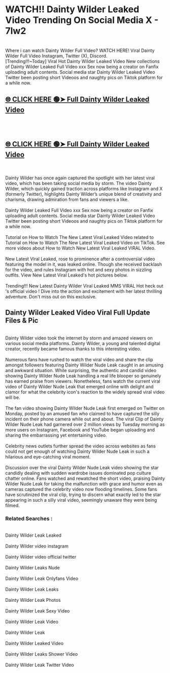 # WATCH!! Dainty Wilder Leaked Video Trending On Social Media X - 7lw2<br>
<br>
Where i can watch Dainty Wilder Full Video? WATCH HERE! Viral Dainty Wilder Full Video Instagram, Twitter (X), Discord.
<br>
[Trending!!!~Today] Viral Hot Dainty Wilder Leaked Video New collections of Dainty Wilder Leaked Full Video xxx Sex now being a creator on Fanfix uploading adult contents. Social media star Dainty Wilder Leaked Video Twitter been posting short Videoos and naughty pics on Tiktok platform for a while now.
<br>
<h2><a href="https://onlyfansleakedmodels.blogspot.com/2024/09/dainty-wilder-sex-with.html">🌐 CLICK HERE 🟢➤ Full Dainty Wilder Leaked Video</a></h2><br>
<br>
<h2><a href="https://onlyfansleakedmodels.blogspot.com/2024/09/dainty-wilder-sex-with.html">🌐 CLICK HERE 🟢➤ Full Dainty Wilder Leaked Video</a></h2><br>
<br>
Dainty Wilder has once again captured the spotlight with her latest viral video, which has been taking social media by storm. The video Dainty Wilder, which quickly gained traction across platforms like Instagram and X (formerly Twitter), highlights Dainty Wilder’s unique blend of creativity and charisma, drawing admiration from fans and viewers a like.
<br><br>
Dainty Wilder Leaked Full Video xxx Sex now being a creator on Fanfix uploading adult contents. Social media star Dainty Wilder Leaked Video Twitter been posting short Videoos and naughty pics on Tiktok platform for a while now.
<br><br>
Tutorial on How to Watch The New Latest Viral Leaked Video related to Tutorial on How to Watch The New Latest Viral Leaked Video on TikTok. See more videos about How to Watch New Latest Viral Leaked VIRAL Video.
<br><br>
New Latest Viral Leaked, rose to prominence after a controversial video featuring the model in it, was leaked online. Though she received backlash for the video, and rules Instagram with hot and sexy photos in sizzling outfits. View New Latest Viral Leaked's hot pictures below.
<br><br>
Trending!!! New Latest Dainty Wilder Viral Leaked MMS VIRAL Hot heck out 's official video ! Dive into the action and excitement with her latest thrilling adventure. Don't miss out on this exclusive.
<br>
<h2>Dainty Wilder Leaked Video Viral Full Update Files & Pic</h2>
<br>
Dainty Wilder video took the internet by storm and amazed viewers on various social media platforms. Dainty Wilder, a young and talented digital creator, recently became famous thanks to this interesting video.
<br><br>
Numerous fans have rushed to watch the viral video and share the clip amongst followers featuring Dainty Wilder Nude Leak caught in an amusing and awkward situation. While surprising, the authentic and candid video showing Dainty Wilder Nude Leak handling a real life blooper so genuinely has earned praise from viewers. Nonetheless, fans watch the current viral video of Dainty Wilder Nude Leak that emerged online with delight and clamor for what the celebrity icon's reaction to the widely spread viral video will be.
<br><br>
The fan video showing Dainty Wilder Nude Leak first emerged on Twitter on Monday, posted by an amused fan who claimed to have captured the silly incident on their phone camera while out and about. The viral Clip of Dainty Wilder Nude Leak had garnered over 2 million views by Tuesday morning as more users on Instagram, Facebook and YouTube began uploading and sharing the embarrassing yet entertaining video.
<br><br>
Celebrity news outlets further spread the video across websites as fans could not get enough of watching Dainty Wilder Nude Leak in such a hilarious and eye-catching viral moment.
<br><br>
Discussion over the viral Dainty Wilder Nude Leak video showing the star candidly dealing with sudden wardrobe issues dominated pop culture chatter online. Fans watched and rewatched the short video, praising Dainty Wilder Nude Leak for taking the malfunction with grace and humor even as cameras captured the celebrity video now flooding timelines. Some fans have scrutinized the viral clip, trying to discern what exactly led to the star appearing in such a silly viral video, seemingly unaware they were being filmed.
<br>
<h3>Related Searches :</h3>
<br>
Dainty Wilder Leak Leaked
<br><br>
Dainty Wilder video instagram
<br><br>
Dainty Wilder video official twitter
<br><br>
Dainty Wilder Leaks Nude
<br><br>
Dainty Wilder Leak Onlyfans Video
<br><br>
Dainty Wilder Leak Leaks
<br><br>
Dainty Wilder Leak Photos
<br><br>
Dainty Wilder Leak Sexy Video
<br><br>
Dainty Wilder Leak Video
<br><br>
Dainty Wilder Leak
<br><br>
Dainty Wilder Leaked Video
<br><br>
Dainty Wilder Leaks Shower Video
<br><br>
Dainty Wilder Leak Twitter Video
